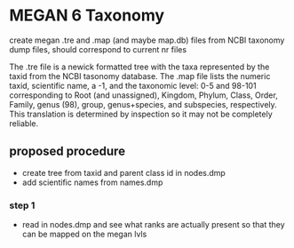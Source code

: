 # MEGAN 6 Taxonomy
create megan .tre and .map (and maybe map.db) files from NCBI taxonomy dump files, should 
correspond to current nr files

The .tre file is a newick formatted tree with the taxa represented by the taxid from the NCBI 
tasonomy database. The .map file lists the numeric taxid, scientific name, a -1, and the 
taxonomic level: 0-5 and 98-101 corresponding to Root (and unassigned), Kingdom, Phylum, Class, 
Order, Family, genus (98), group, genus+species, and subspecies, respectively. This translation 
is determined by inspection so it may not be completely reliable.

## proposed procedure
- create tree from taxid and parent class id in nodes.dmp
- add scientific names from names.dmp

### step 1
- read in nodes.dmp and see what ranks are actually present so that they can be mapped on the megan 
  lvls